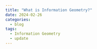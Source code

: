 ```yaml
---
title: "What is Information Geometry?"
date: 2024-02-26
categories:
  - blog
tags:
  - Information Geometry
  - update
---
```


